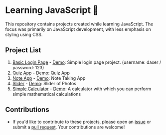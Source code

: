 # Learning JavaScript 🚀

This repository contains projects created while learning JavaScript. The focus was primarily on JavaScript development, with less emphasis on styling using CSS.

## Project List
1. [Basic Login Page](https://github.com/xdaxer/learnJS/tree/main/Basic-Login-Page) - [Demo](https://xdaxer.github.io/demos/Basic-Login-Page): Simple login page project. (username: daxer / password: 123)
2. [Quiz App](https://github.com/xdaxer/learnJS/tree/main/test-app) - [Demo](https://xdaxer.github.io/demos/test-app/): Quiz App
3. [Note App](https://github.com/xdaxer/learnJS/tree/main/note-app) - [Demo](https://xdaxer.github.io/demos/note-app/): Note Taking App
4. [Slider](https://github.com/xdaxer/learnJS/tree/main/slider) - [Demo](https://xdaxer.github.io/demos/slider/): Slider of Photos
5. [Simple Calculator](https://github.com/xdaxer/learnJS/tree/main/Simple-Calculator) - [Demo](https://xdaxer.github.io/demos/Simple-Calculator/): A calculator with which you can perform simple mathematical calculations


## Contributions
- If you'd like to contribute to these projects, please open an [issue](../../issues) or submit a [pull request](../../pulls). Your contributions are welcome!
